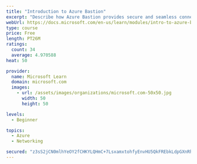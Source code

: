 ```yaml
---
title: "Introduction to Azure Bastion"
excerpt: "Describe how Azure Bastion provides secure and seamless connectivity to your VMs directly in the Azure portal. Determine whether Azure Bastion can replace your administrative jump boxes."
webUrl: https://docs.microsoft.com/en-us/learn/modules/intro-to-azure-bastion/
type: course
price: Free
length: PT26M
ratings:
  count: 34
  average: 4.970588
heat: 50

provider:
  name: Microsoft Learn
  domain: microsoft.com
  images:
    - url: /assets/images/organizations/microsoft.com-50x50.jpg
      width: 50
      height: 50

levels:
  - Beginner

topics:
  - Azure
  - Networking

secured: "z3sS2jCN0mlhYeOY2fCHKYLQHmC+7LsxamxtohfyEnvHU5QkFREbkLdpGXnRhnRMDX2n+42LwAKw6i4DtrQg+fz724L0Oha80fnhb6oi5VGn0N8DZ6ew+U+H3oO3mYOiP2uKezPwojswrtjyND81R3KZOR9SZNN5cMShm6G2nNKCjjFWPNBN+a8q5sE0XYVV0gMeDpuLRg/gXpk9PNZQpQ1kXz8lh2ZyPcA3nXT7UDqzQ0JVjYrJzE49P93csUvBTbAwilQKj/2kZ95zeCcxeyPsydR/eWNwE9e2r9bVopLrxlsjfgs85C6RJHRKbJ7Afwpo2iC4tgnaIf2j43QkvDjLOxovBHV+SK/qovVd0PkQwNIIuMRBYIVfS6EkYou2/gXS/DMW3wBzFejcKq0jCatIr3WvhTFk0OhWNbgXXpI=;4m9P17lS7wyN5smv3/gwTQ=="
---
```


